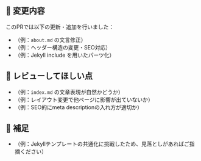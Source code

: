 <!-- I want to review in Japanese. -->
## 📝 変更内容

このPRでは以下の更新・追加を行いました：

- （例：`about.md` の文言修正）
- （例：ヘッダー構造の変更・SEO対応）
- （例：Jekyll include を用いたパーツ化）

## 👀 レビューしてほしい点

- （例：`index.md` の文章表現が自然かどうか）
- （例：レイアウト変更で他ページに影響が出ていないか）
- （例：SEO的にmeta descriptionの入れ方が適切か）

## 💬 補足

- （例：Jekyllテンプレートの共通化に挑戦したため、見落としがあればご指摘ください）

<!-- I want to review in Japanese. -->